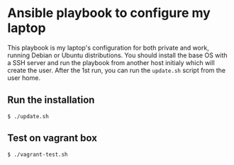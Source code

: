 # Ansible playbook to configure my laptop

This playbook is my laptop's configuration for both private and work, running
Debian or Ubuntu distributions. You should install the base OS with a SSH server
and run the playbook from another host initialy which will create the user.
After the 1st run, you can run the `update.sh` script from the user home.


## Run the installation

```console
$ ./update.sh
```


## Test on vagrant box

```console
$ ./vagrant-test.sh
```
